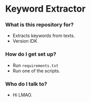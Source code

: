 # Keyword Extractor #

### What is this repository for? ###
* Extracts keywords from texts.
* Version IDK

### How do I get set up? ###
* Run `requirements.txt`
* Run one of the scripts.

### Who do I talk to? ###
* Hi LMAO.
